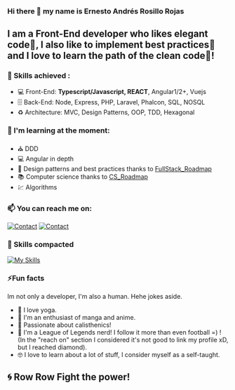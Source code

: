 ### Hi there 👋 my name is Ernesto Andrés Rosillo Rojas
##  I am a **Front-End developer** who likes **elegant code**🎩, I also like to implement **best practices**📝 and I love to learn the path of the **clean code**📖!

### 💼 Skills achieved :
- 💻 Front-End: **Typescript/Javascript, REACT**, Angular1/2+, Vuejs
- 🗄️  Back-End: Node, Express, PHP, Laravel, Phalcon, SQL, NOSQL
- ♻  Architecture: MVC, Design Patterns, OOP, TDD, Hexagonal

### 🌱 I'm learning at the moment:
- ⛪ DDD
- 💻 Angular in depth
- 📝 Design patterns and best practices thanks to [FullStack_Roadmap](https://roadmap.sh/full-stack) 
- 📚 Computer science thanks to [CS_Roadmap](https://roadmap.sh/computer-science)
- 💹 Algorithms


### 📫 You can reach me on:
[![Contact](https://skillicons.dev/icons?i=linkedin)](https://www.linkedin.com/in/ernesto-andres-rosillo/)
[![Contact](https://skillicons.dev/icons?i=gmail)](mailto:ernestoandresrosillo@gmail.com)

### 🧠 Skills compacted
[![My Skills](https://skillicons.dev/icons?i=js,typescript,react,redux,materialui,bootstrap,tailwind,nodejs,express,laravel,php,postman,angular,vue,git,jest,cypress,yarn,vite,jenkins,docker,npm,mongodb,mysql,vscode,linux,ubuntu)](https://skillicons.dev)

### ⚡Fun facts
Im not only a developer, I'm also a human. Hehe jokes aside.
- 🧘 I love yoga.
- 📖 I'm an enthusiast of manga and anime.
- 🤸 Passionate about calisthenics!
- 👾 I'm a League of Legends nerd! I follow it more than even football =) ! (In the "reach on" section I considered it's not good to link my profile xD, but I reached diamond).
- 🤓 I love to learn about a lot of stuff, I consider myself as a self-taught.


## 🌀 Row Row Fight the power!
<!--
**andresito1969/andresito1969** is a ✨ _special_ ✨ repository because its `README.md` (this file) appears on your GitHub profile.

Here are some ideas to get you started:

- 🔭 I’m currently working on ...
- 🌱 I’m currently learning ...
- 👯 I’m looking to collaborate on ...
- 🤔 I’m looking for help with ...
- 💬 Ask me about ...
- 📫 How to reach me: ...
- 😄 Pronouns: ...
- ⚡ Fun fact: ...
-->
